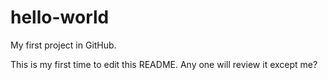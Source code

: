 # hello-world
My first project in GitHub.

This is my first time to edit this README.
Any one will review it except me?
